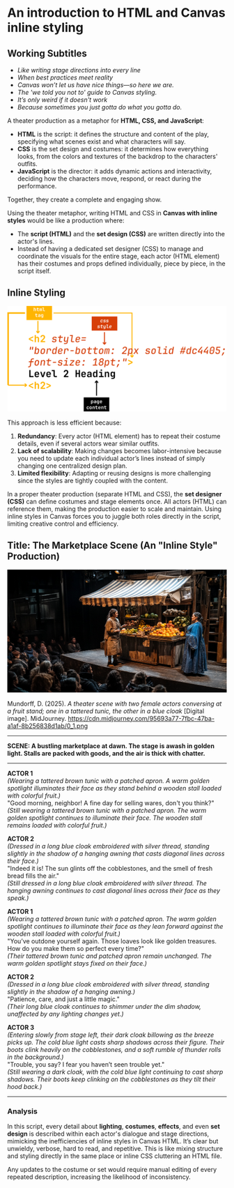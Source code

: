 # An introduction to HTML and Canvas inline styling

## Working Subtitles

- _Like writing stage directions into every line_
- _When best practices meet reality_
- _Canvas won’t let us have nice things—so here we are._  
- _The 'we told you not to' guide to Canvas styling._  
- _It’s only weird if it doesn't work_
- _Because sometimes you just gotta do what you gotta do._  


A theater production as a metaphor for **HTML, CSS, and JavaScript**:

- **HTML** is the script: it defines the structure and content of the play, specifying what scenes exist and what characters will say.  
- **CSS** is the set design and costumes: it determines how everything looks, from the colors and textures of the backdrop to the characters' outfits.  
- **JavaScript** is the director: it adds dynamic actions and interactivity, deciding how the characters move, respond, or react during the performance.  

Together, they create a complete and engaging show.

Using the theater metaphor, writing HTML and CSS in **Canvas with inline styles** would be like a production where:

- The **script (HTML)** and the **set design (CSS)** are written directly into the actor's lines.  
- Instead of having a dedicated set designer (CSS) to manage and coordinate the visuals for the entire stage, each actor (HTML element) has their costumes and props defined individually, piece by piece, in the script itself.  

## Inline Styling

![html_tags](./images/html_tags.png)


This approach is less efficient because:

1. **Redundancy**: Every actor (HTML element) has to repeat their costume details, even if several actors wear similar outfits.  
2. **Lack of scalability**: Making changes becomes labor-intensive because you need to update each individual actor’s lines instead of simply changing one centralized design plan.  
3. **Limited flexibility**: Adapting or reusing designs is more challenging since the styles are tightly coupled with the content.

In a proper theater production (separate HTML and CSS), the **set designer (CSS)** can define costumes and stage elements once. All actors (HTML) can reference them, making the production easier to scale and maintain. Using inline styles in Canvas forces you to juggle both roles directly in the script, limiting creative control and efficiency.

## Title: The Marketplace Scene (An "Inline Style" Production)

![A theater playhouse. On stage is a fruit stand with two vendors conversing](./images/theater.png)

Mundorff, D. (2025). *A theater scene with two female actors conversing at a fruit stand; one in a tattered tunic, the other in a blue cloak* [Digital image]. MidJourney. https://cdn.midjourney.com/95693a77-7fbc-47ba-a1af-8b256838d1ab/0_1.png  

---

**SCENE: A bustling marketplace at dawn. The stage is awash in golden light. Stalls are packed with goods, and the air is thick with chatter.**

---

**ACTOR 1**  
*(Wearing a tattered brown tunic with a patched apron. A warm golden spotlight illuminates their face as they stand behind a wooden stall loaded with colorful fruit.)*  
"Good morning, neighbor! A fine day for selling wares, don't you think?"  
*(Still wearing a tattered brown tunic with a patched apron. The warm golden spotlight continues to illuminate their face. The wooden stall remains loaded with colorful fruit.)*

**ACTOR 2**  
*(Dressed in a long blue cloak embroidered with silver thread, standing slightly in the shadow of a hanging awning that casts diagonal lines across their face.)*  
"Indeed it is! The sun glints off the cobblestones, and the smell of fresh bread fills the air."  
*(Still dressed in a long blue cloak embroidered with silver thread. The hanging awning continues to cast diagonal lines across their face as they speak.)*

**ACTOR 1**  
*(Wearing a tattered brown tunic with a patched apron. The warm golden spotlight continues to illuminate their face as they lean forward against the wooden stall loaded with colorful fruit.)*  
"You’ve outdone yourself again. Those loaves look like golden treasures. How do you make them so perfect every time?"  
*(Their tattered brown tunic and patched apron remain unchanged. The warm golden spotlight stays fixed on their face.)*

**ACTOR 2**  
*(Dressed in a long blue cloak embroidered with silver thread, standing slightly in the shadow of a hanging awning.)*  
"Patience, care, and just a little magic."  
*(Their long blue cloak continues to shimmer under the dim shadow, unaffected by any lighting changes yet.)*

**ACTOR 3**  
*(Entering slowly from stage left, their dark cloak billowing as the breeze picks up. The cold blue light casts sharp shadows across their figure. Their boots clink heavily on the cobblestones, and a soft rumble of thunder rolls in the background.)*  
"Trouble, you say? I fear you haven’t seen trouble yet."  
*(Still wearing a dark cloak, with the cold blue light continuing to cast sharp shadows. Their boots keep clinking on the cobblestones as they tilt their hood back.)*

---

### Analysis

In this script, every detail about **lighting**, **costumes**, **effects**, and even **set design** is described within each actor's dialogue and stage directions, mimicking the inefficiencies of inline styles in Canvas HTML. It’s clear but unwieldy, verbose, hard to read, and repetitive. This is like mixing structure and styling directly in the same place or inline CSS cluttering an HTML file.  

Any updates to the costume or set would require manual editing of every repeated description, increasing the likelihood of inconsistency.
